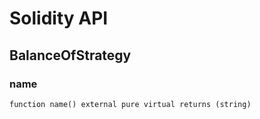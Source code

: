 # Solidity API

## BalanceOfStrategy

### name

```solidity
function name() external pure virtual returns (string)
```

